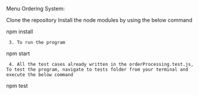 Menu Ordering System:

Clone the repository
Install the node modules by using the below command

npm install

     3. To run the program

npm start

     4. All the test cases already written in the orderProcessing.test.js,  To test the program, navigate to tests folder from your terminal and execute the below command

npm test
